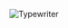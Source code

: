
![Typewriter](https://user-images.githubusercontent.com/67452880/121639440-29d4e000-caaa-11eb-8660-9ed5aebd786d.gif)
